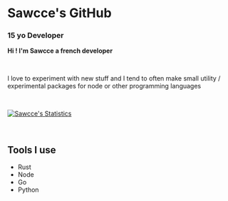 # Sawcce's GitHub
### 15 yo Developer

__Hi ! I'm Sawcce a french developer__

<br />

I love to experiment with new stuff and I tend to often make small utility / experimental packages for node or other programming languages

<br />

[![Sawcce's Statistics](https://github-readme-stats.vercel.app/api?username=sawcce&show_icons=true&theme=tokyonight)](https://github.com/anuraghazra/github-readme-stats)

<br/>

## Tools I use
- Rust
- Node 
- Go
- Python
